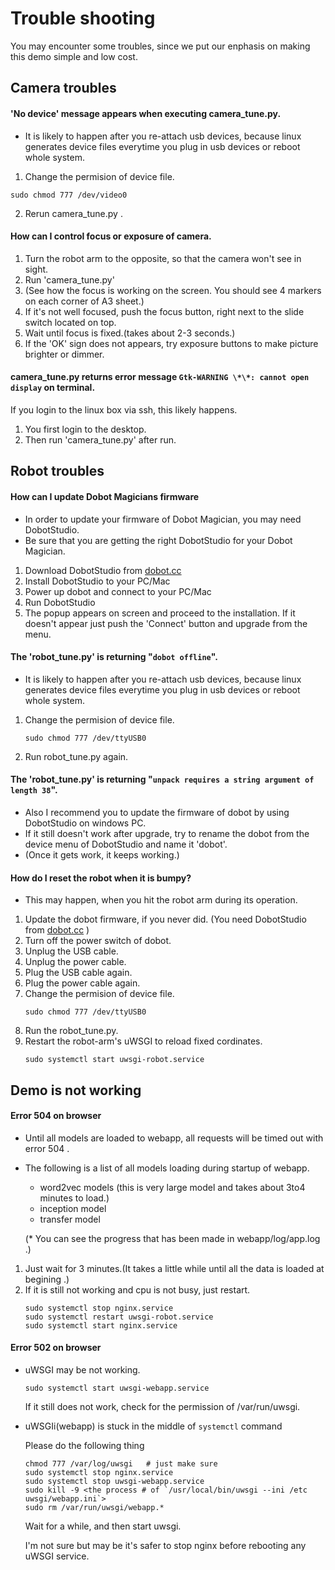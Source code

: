 Trouble shooting
====


You may encounter some troubles, since we put our enphasis on making this demo simple and low cost.

Camera troubles
---
#### 'No device' message appears when executing camera_tune.py.
- It is likely to happen after you re-attach usb devices, because linux generates device files everytime you plug in usb devices or reboot whole system.


1. Change the permision of device file.
 ```
 sudo chmod 777 /dev/video0
 ```
2. Rerun camera_tune.py .

#### How can I control focus or exposure of camera.
1. Turn the robot arm to the opposite, so that the camera won't see in sight.
2. Run 'camera_tune.py'
3. (See how the focus is working on the screen.
   You should see 4 markers on each corner of A3 sheet.)
4. If it's not well focused, push the focus button, right next to the slide switch located on top.
5. Wait until focus is fixed.(takes about 2-3 seconds.)
6. If the 'OK' sign does not appears, try exposure buttons to make picture brighter or dimmer.

#### camera_tune.py returns error message `Gtk-WARNING \*\*: cannot open display` on terminal.

If you login to the linux box via ssh, this likely happens.
1. You first login to the desktop.
2. Then run 'camera_tune.py' after run.




Robot troubles
---
#### How can I update Dobot Magicians firmware
- In order to update your firmware of Dobot Magician, you may need DobotStudio.
- Be sure that you are getting the right DobotStudio for your Dobot Magician.


1. Download DobotStudio from [dobot.cc](http://dobot.cc/download-center/dobot-magician.html)
2. Install DobotStudio to your PC/Mac
3. Power up dobot and connect to your PC/Mac
4. Run DobotStudio
6. The popup appears on screen and proceed to the installation.
   If it doesn't appear just push the 'Connect' button and upgrade from the menu.



#### The 'robot_tune.py' is returning "`dobot offline`".

- It is likely to happen after you re-attach usb devices, because linux generates device files everytime you plug in usb devices or reboot whole system.


1. Change the permision of device file.
   ```
   sudo chmod 777 /dev/ttyUSB0
   ```
2. Run robot_tune.py again.





#### The 'robot_tune.py' is returning "`unpack requires a string argument of length 38`".
- Also I recommend you to update the firmware of dobot by using DobotStudio on windows PC.
- If it still doesn't work after upgrade, try to rename the dobot from the device menu of DobotStudio and name it 'dobot'.
- (Once it gets work, it keeps working.)



#### How do I reset the robot when it is bumpy?
- This may happen, when you hit the robot arm during its operation.


1. Update the dobot firmware, if you never did.
     (You need DobotStudio from [dobot.cc](http://dobot.cc/download.html) )
2. Turn off the power switch of dobot.
3. Unplug the USB cable.
4. Unplug the power cable.
5. Plug the USB cable again.
6. Plug the power cable again.
7. Change the permision of device file.
   ```
   sudo chmod 777 /dev/ttyUSB0
   ```
8. Run the robot_tune.py.
9. Restart the robot-arm's uWSGI to reload fixed cordinates.
   ```
   sudo systemctl start uwsgi-robot.service
   ```





Demo is not working
---
#### Error 504 on browser
- Until all models are loaded to webapp, all requests will be timed out with error 504 .
- The following is a list of all models loading during startup of webapp.
   - word2vec models (this is very large model and takes about 3to4 minutes to load.)
   - inception model
   - transfer model

   (* You can see the progress that has been made in webapp/log/app.log .)


1. Just wait for 3 minutes.(It takes a little while until all the data is loaded at begining .)
2. If it is still not working and cpu is not busy, just restart.
   ```
   sudo systemctl stop nginx.service
   sudo systemctl restart uwsgi-robot.service
   sudo systemctl start nginx.service
   ```


#### Error 502 on browser
- uWSGI may be not working.
  ```
  sudo systemctl start uwsgi-webapp.service
  ```
  If it still does not work, check for the permission of /var/run/uwsgi.


- uWSGIi(webapp) is stuck in the middle of `systemctl` command

  Please do the following thing
  ```
  chmod 777 /var/log/uwsgi   # just make sure
  sudo systemctl stop nginx.service
  sudo systemctl stop uwsgi-webapp.service
  sudo kill -9 <the process # of `/usr/local/bin/uwsgi --ini /etc uwsgi/webapp.ini`>
  sudo rm /var/run/uwsgi/webapp.*
  ```
  Wait for a while, and then start uwsgi.

  I'm not sure but may be it's safer to stop nginx before rebooting any uWSGI service.
